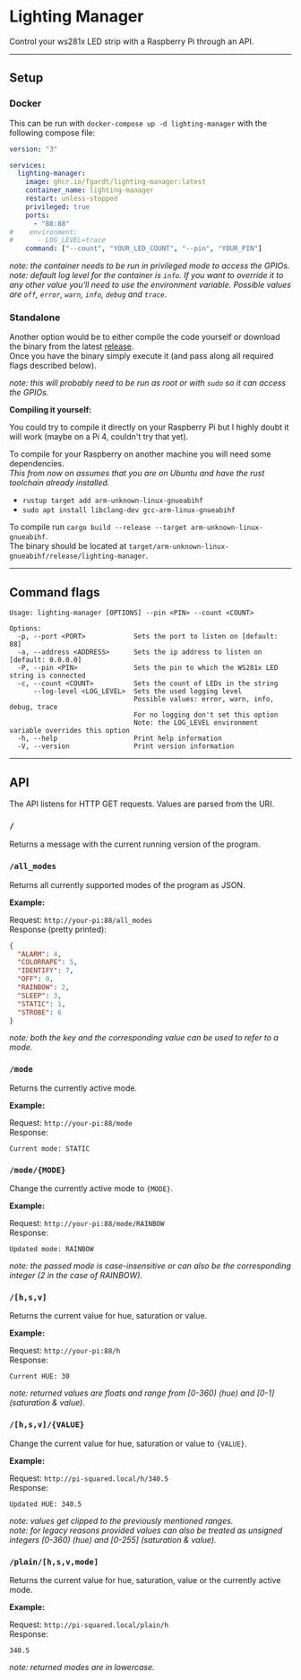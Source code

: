 # **Lighting Manager**

Control your ws281x LED strip with a Raspberry Pi through an API.

---

## **Setup**

### **Docker**

This can be run with `docker-compose up -d lighting-manager` with the following compose file:

```yml
version: "3"

services:
  lighting-manager:
    image: ghcr.io/fgardt/lighting-manager:latest
    container_name: lighting-manager
    restart: unless-stopped
    privileged: true
    ports:
      - "88:88"
#    environment:
#      - LOG_LEVEL=trace
    command: ["--count", "YOUR_LED_COUNT", "--pin", "YOUR_PIN"]
```

_note: the container needs to be run in privileged mode to access the GPIOs._\
_note: default log level for the container is `info`. If you want to override it to any other value you'll need to use the environment variable. Possible values are `off`, `error`, `warn`, `info`, `debug` and `trace`._

### **Standalone**

Another option would be to either compile the code yourself or download the binary from the latest [release](https://github.com/fgardt/lighting-manager/releases).\
Once you have the binary simply execute it (and pass along all required flags described below).

_note: this will probably need to be run as root or with `sudo` so it can access the GPIOs._

**Compiling it yourself:**

You could try to compile it directly on your Raspberry Pi but I highly doubt it will work (maybe on a Pi 4, couldn't try that yet).

To compile for your Raspberry on another machine you will need some dependencies.\
_This from now on assumes that you are on Ubuntu and have the rust toolchain already installed._

- `rustup target add arm-unknown-linux-gnueabihf`
- `sudo apt install libclang-dev gcc-arm-linux-gnueabihf`

To compile run `cargo build --release --target arm-unknown-linux-gnueabihf`.\
The binary should be located at `target/arm-unknown-linux-gnueabihf/release/lighting-manager`.

---

## **Command flags**

```text
Usage: lighting-manager [OPTIONS] --pin <PIN> --count <COUNT>

Options:
  -p, --port <PORT>            Sets the port to listen on [default: 88]
  -a, --address <ADDRESS>      Sets the ip address to listen on [default: 0.0.0.0]
  -P, --pin <PIN>              Sets the pin to which the WS281x LED string is connected
  -c, --count <COUNT>          Sets the count of LEDs in the string
      --log-level <LOG_LEVEL>  Sets the used logging level
                               Possible values: error, warn, info, debug, trace
                               For no logging don't set this option
                               Note: the LOG_LEVEL environment variable overrides this option
  -h, --help                   Print help information
  -V, --version                Print version information
```

---

## **API**

The API listens for HTTP GET requests. Values are parsed from the URI.

### `/`

Returns a message with the current running version of the program.

### `/all_modes`

Returns all currently supported modes of the program as JSON.

**Example:**

Request: `http://your-pi:88/all_modes`\
Response (pretty printed):

```json
{
  "ALARM": 4,
  "COLORRAPE": 5,
  "IDENTIFY": 7,
  "OFF": 0,
  "RAINBOW": 2,
  "SLEEP": 3,
  "STATIC": 1,
  "STROBE": 6
}
```

_note: both the key and the corresponding value can be used to refer to a mode._

### `/mode`

Returns the currently active mode.

**Example:**

Request: `http://your-pi:88/mode`\
Response:

```text
Current mode: STATIC
```

### `/mode/{MODE}`

Change the currently active mode to `{MODE}`.

**Example:**

Request: `http://your-pi:88/mode/RAINBOW`\
Response:

```text
Updated mode: RAINBOW
```

_note: the passed mode is case-insensitive or can also be the corresponding integer (2 in the case of RAINBOW)._

### `/[h,s,v]`

Returns the current value for hue, saturation or value.

**Example:**

Request: `http://your-pi:88/h`\
Response:

```text
Current HUE: 30
```

_note: returned values are floats and range from [0-360) (hue) and [0-1] (saturation & value)._

### `/[h,s,v]/{VALUE}`

Change the current value for hue, saturation or value to `{VALUE}`.

**Example:**

Request: `http://pi-squared.local/h/340.5`\
Response:

```text
Updated HUE: 340.5
```

_note: values get clipped to the previously mentioned ranges._\
_note: for legacy reasons provided values can also be treated as unsigned integers [0-360) (hue) and [0-255] (saturation & value)._

### `/plain/[h,s,v,mode]`

Returns the current value for hue, saturation, value or the currently active mode.

**Example:**

Request: `http://pi-squared.local/plain/h`\
Response:

```text
340.5
```

_note: returned modes are in lowercase._
